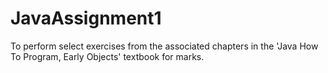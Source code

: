 # JavaAssignment1
To perform select exercises from the associated chapters in the 'Java How To Program, Early Objects' textbook for marks.
